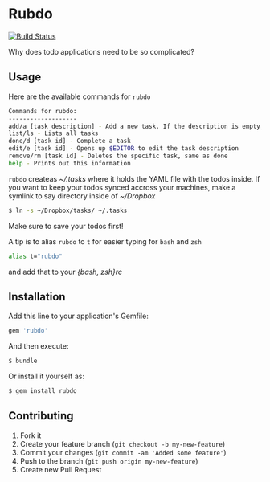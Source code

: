 # Rubdo
[![Build Status](https://travis-ci.org/metamorfos/rubdo.png)](https://travis-ci.org/metamorfos/rubdo)

Why does todo applications need to be so complicated?

## Usage

Here are the available commands for `rubdo`

```bash
Commands for rubdo:
-------------------
add/a [task description] - Add a new task. If the description is empty, $EDITOR is opened
list/ls - Lists all tasks
done/d [task id] - Complete a task
edit/e [task id] - Opens up $EDITOR to edit the task description
remove/rm [task id] - Deletes the specific task, same as done
help - Prints out this information
```

`rubdo` createas _~/.tasks_ where it holds the YAML file with the todos inside.
If you want to keep your todos synced accross your machines, make a symlink to say
directory inside of _~/Dropbox_

```bash
$ ln -s ~/Dropbox/tasks/ ~/.tasks
```

 Make sure to save your todos first!

A tip is to alias `rubdo` to `t` for easier typing
for `bash` and `zsh`

```bash
alias t="rubdo"
```

and add that to your _{bash, zsh}rc_

## Installation

Add this line to your application's Gemfile:

```bash
gem 'rubdo'
```

And then execute:

```bash
$ bundle
```

Or install it yourself as:

```bash
$ gem install rubdo
```

## Contributing

1. Fork it
2. Create your feature branch (`git checkout -b my-new-feature`)
3. Commit your changes (`git commit -am 'Added some feature'`)
4. Push to the branch (`git push origin my-new-feature`)
5. Create new Pull Request
